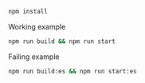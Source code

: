 ```sh
npm install
```

Working example
```sh
npm run build && npm run start
```

Failing example
```sh
npm run build:es && npm run start:es
```
